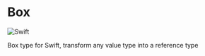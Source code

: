 # Box
![Swift](https://github.com/grsouza/Box.swift/workflows/Swift/badge.svg?branch=master)

Box type for Swift, transform any value type into a reference type
